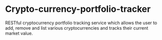 # Crypto-currency-portfolio-tracker
RESTful cryptocurrency portfolio tracking service which allows the user to add, remove and list various cryptocurrencies and tracks their current market value.
